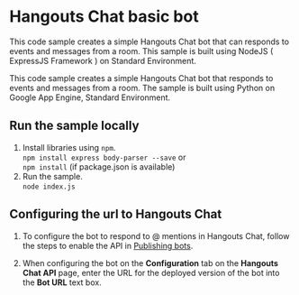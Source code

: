 # Hangouts Chat basic bot

This code sample creates a simple Hangouts Chat bot that can responds to events and 
messages from a room. This sample is built using NodeJS ( ExpressJS Framework ) on Standard Environment.

This code sample creates a simple Hangouts Chat bot that responds to events and
messages from a room. The sample is built using Python on Google App Engine,
Standard Environment.

## Run the sample locally
  
  1. Install libraries using `npm`. </br>
     `npm install express body-parser --save` or </br> `npm install` (if package.json is available)
  2. Run the sample.</br>
    `node index.js`

## Configuring the url to Hangouts Chat

  1. To configure the bot to respond to @ mentions in Hangouts Chat, follow the steps to enable the API in [Publishing bots](https://developers.google.com/hangouts/chat/how-tos/bots-publish).

  2. When configuring the bot on the **Configuration** tab on the
     **Hangouts Chat API** page, enter the URL for the deployed version of the bot into the **Bot URL** text box.

